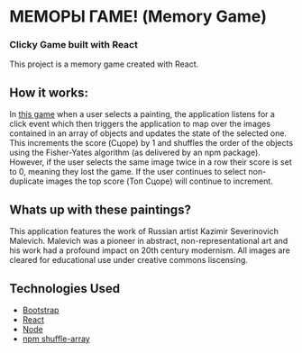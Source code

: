 # МЕМОРЫ  ГАМЕ! (Memory Game)
### Clicky Game built with React


This project is a memory game created with React. 


## How it works: 

In [this game](https://emilyedalton.github.io/clicky_memory_game_react/) when a user selects a painting, the application listens for a click event which then triggers the application to map over the images contained in an array of objects and updates the state of the selected one. This increments the score (Сцоре) by 1 and shuffles the order of the objects using the Fisher-Yates algorithm (as delivered by an npm package).  However, if the user selects the same image twice in a row their score is set to 0, meaning they lost the game. If the user continues to select non-duplicate images the top score (Топ Сцоре) will continue to increment. 



## Whats up with these paintings? 

This application features the work of Russian artist Kazimir Severinovich Malevich. Malevich was a pioneer in abstract, non-representational art and his work had a profound impact on 20th century modernism. All images are cleared for educational use under creative commons liscensing. 

## Technologies Used

* [Bootstrap](https://getbootstrap.com/)
* [React](https://reactjs.org/)
* [Node](https://nodejs.org/en/)
* [npm shuffle-array](https://www.npmjs.com/package/shuffle-array)
